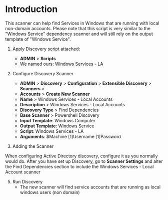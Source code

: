 # Introduction

This scanner can help find Services in Windows that are running with local non-domain accounts. Please note that this script is very similar to the "Windows Service" dependency scanner and will still rely on the output template of "Windows Service".

1. Apply Discovery script attached:
   - **ADMIN** > **Scripts**
   - We named ours: Windows Services - LA

2. Configure Discovery Scanner
    - **ADMIN** > **Discovery** > **Configuration** > **Extensible Discovery** > **Scanners** >
    - **Accounts** > **Create New Scanner**
    - **Name** > Windows Services - Local Accounts
    - **Description** > Windows Services - Local Accounts
    - **Discovery Type** > Find Dependencies
    - **Base Scanner** > Powershell Discovery
    - **Input Template**: Windows Computer
    - **Output Template**: Windows Service
    - **Script**: Windows Services - LA
    - **Arguments**: $Machine $[1]$Username $[1]$Password


4. Adding the Scanner

When configuring Active Directory discovery, configure it as you normally would do. After you have set up Discovery, go to **Scanner Settings** and alter the Find Dependencies section to include the Windows Services - Local Account scanner

5. Run Discovery
    - The new scanner will find service accounts that are running as local windows users (non domain)

